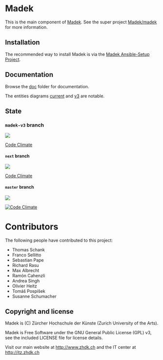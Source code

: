 # Madek

This is the main component of [Madek](https://github.com/madek). See the
super project [Madek/madek](https://github.com/Madek/madek) for more
information. 


## Installation

The recommended way to install Madek is via the [Madek
Ansible-Setup Project](https://github.com/zhdk/madek-ansible-setup).


## Documentation

Browse the [doc](./doc) folder for documentation. 

The entities diagrams [current](http://rawgit.com/zhdk/madek/madek-v3/doc/manual/entities/entities_database_schemata/Schema.svg)
and [v3](http://rawgit.com/zhdk/madek/madek-v3/doc/manual/entities/entities_database_schemata/Schema_vision.svg) are notable. 


## State 

### `madek-v3` branch 

<a href="http://ci2.zhdk.ch/cider-ci/ui/public/madek/madek-v3/tests,code-check,coverage,deploy-test/summary.html">
  <img src="http://ci2.zhdk.ch/cider-ci/ui/public/madek/madek-v3/tests,code-check,coverage,deploy-test/summary.svg?respond_width_200&orientation=vertical">
  </img>
</a>

[Code Climate](https://codeclimate.com/github/zhdk/madek/compare/madek-v3)


#### `next` branch

<a href="http://ci2.zhdk.ch/cider-ci/ui/public/madek/next/tests,code-check,coverage/summary.html">
  <img src="http://ci2.zhdk.ch/cider-ci/ui/public/madek/next/tests,code-check,coverage/summary.svg?respond_width_200&orientation=vertical">
  </img>
</a>


[Code Climate](https://codeclimate.com/github/zhdk/madek/compare/next)


#### `master` branch

<a href="http://ci2.zhdk.ch/cider-ci/ui/public/madek/master/tests,code-check,coverage/summary.html">
  <img src="http://ci2.zhdk.ch/cider-ci/ui/public/madek/master/tests,code-check,coverage/summary.svg?respond_width_200&orientation=vertical">
  </img>
</a>


[![Code Climate](https://codeclimate.com/github/zhdk/madek/badges/gpa.svg)](https://codeclimate.com/github/zhdk/madek)




# Contributors

The following people have contributed to this project:

* Thomas Schank
* Franco Sellitto
* Sebastian Pape
* Richard Rasu
* Max Albrecht
* Ramón Cahenzli
* Andrea Singh
* Olivier Heitz
* Tomáš Pospíšek
* Susanne Schumacher


## Copyright and license

Madek is (C) Zürcher Hochschule der Künste (Zurich University of the Arts).

Madek is Free Software under the GNU General Public License (GPL) v3, see the included LICENSE file for license details.

Visit our main website at http://www.zhdk.ch and the IT center 
at http://itz.zhdk.ch

